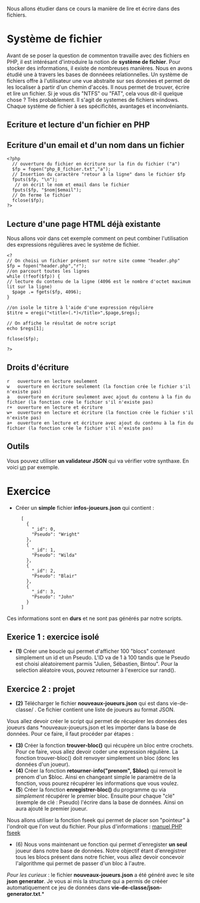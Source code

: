 Nous allons étudier dans ce cours la manière de lire et écrire dans des fichiers.

# Système de fichier

Avant de se poser la question de commenton travaille avec des fichiers en PHP, il est intérésant d'introduire la notion de **système de fichier**.
Pour stocker des informations, il existe de nombreuses manières. Nous en avons étudié une à travers les bases de donnéees relationnelles. 
Un système de fichiers offre à l'utilisateur une vue abstraite sur ses données et permet de les localiser à partir d'un chemin d'accès. Il nous permet de trouver, écrire et lire un fichier.
Si je vous dis "NTFS" ou "FAT", cela vous dit-il quelque chose ? Très probablement. Il s'agit de systemes de fichiers windows. Chaque système de fichier à ses spécificités, avantages et inconvéniants. 

## Ecriture et lecture d'un fichier en PHP

## Ecriture d'un email et d'un nom dans un fichier

    <?php
      // ouverture du fichier en écriture sur la fin du fichier ("a")
      $fp = fopen("php_8_fichier.txt","a"); 
      // Insertion du caractère "retour à la ligne" dans le fichier $fp
      fputs($fp, "\n");
       // on écrit le nom et email dans le fichier
      fputs($fp, "$nom|$email");
      // On ferme le fichier
      fclose($fp);
    ?>

## Lecture d'une page HTML déjà existante

Nous allons voir dans cet exemple comment on peut combiner l'utilisation des expressions régulières avec le système de fichier.

    <?
    // On choisi un fichier présent sur notre site comme "header.php"
    $fp = fopen("header.php","r");
    //on parcourt toutes les lignes
    while (!feof($fp)) { 
    // lecture du contenu de la ligne (4096 est le nombre d'octet maximum lit sur la ligne)
      $page .= fgets($fp, 4096); 
    }
    
    //on isole le titre à l'aide d'une expression régulière
    $titre = eregi("<title>(.*)</title>",$page,$regs); 
   
    // On affiche le résultat de notre script
    echo $regs[1];
    
    fclose($fp);
    
    ?>


## Droits d'écriture

    r	ouverture en lecture seulement
    w	ouverture en écriture seulement (la fonction crée le fichier s'il n'existe pas)
    a	ouverture en écriture seulement avec ajout du contenu à la fin du fichier (la fonction crée le fichier s'il n'existe pas)
    r+	ouverture en lecture et écriture
    w+	ouverture en lecture et écriture (la fonction crée le fichier s'il n'existe pas)
    a+	ouverture en lecture et écriture avec ajout du contenu à la fin du fichier (la fonction crée le fichier s'il n'existe pas)


## Outils

Vous pouvez utiliser **un validateur JSON** qui va vérifier votre synthaxe. En voici [un](http://jsonlint.com/) par exemple.


# Exercice 

* Créer un **simple** fichier **infos-joueurs.json** qui contient :

        [
          {
            "_id": 0,
            "Pseudo": "Wright"
          },
          {
            "_id": 1,
            "Pseudo": "Wilda"
          },
          {
            "_id": 2,
            "Pseudo": "Blair"
          },
          {
            "_id": 3,
            "Pseudo": "John"
          }
        ]
    
Ces informations sont en **durs** et ne sont pas générés par notre scripts.

## Exerice 1 : exercice isolé

* **(1)** Créer une boucle qui permet d'afficher 100 "blocs" contenant simplement un id et un Pseudo. L'ID va de 1 à 100 tandis que le Pseudo est choisi aléatoirement parmis "Julien, Sébastien, Bintou". Pour la selection aléatoire vous, pouvez retourner à l'exercice sur rand().

## Exercice 2 : projet

* **(2)** Télécharger le fichier **nouveaux-joueurs.json** qui est dans vie-de-classe/ . Ce fichier contient une liste de joueurs au format JSON.

Vous allez devoir créer le script qui permet de récupérer les données des joueurs dans *nouveaux-joueurs.json et les importer dans la base de données. Pour ce faire, il faut procéder par étapes :
* **(3)** Créer la fonction **trouver-bloc()** qui récupère un bloc entre crochets. Pour ce faire, vous allez devoir coder une expression régulière.  La fonction trouver-bloc() doit renvoyer simplement un bloc (donc les données d'un joueur).
* **(4)** Créer la fonction **retourner-info("prenom", $bloc)** qui renvoit le prenom d'un $bloc. Ainsi en changeant simple le paramètre de la fonction, vous pourez récupérer les informations que vous voulez. 
* **(5**) Créer la fonction **enregistrer-bloc()** du programme qu via *simplement* récupérer le premier bloc. Ensuite pour chaque "clé" (exemple de clé : Pseudo) l'écrire dans la base de données. Ainsi on aura ajouté le premier joueur.


Nous allons utiliser la fonction fseek qui permet de placer son "pointeur" à l'ondroit que l'on veut du fichier.
Pour plus d'informations : [manuel PHP fseek](http://php.net/manual/fr/function.fseek.php)
* (6) Nous vons maintenant ue fonction qui permet d'enregister **un seul** joueur dans notre base de données. Notre objectif étant d'enregistrer tous les blocs présent dans notre fichier, vous allez devoir concevoir l'algorithme qui permet de passer d'un bloc à l'autre.


*Pour les curieux* : le fichier **nouveaux-joueurs.json** a été généré avec le site **json generator**. Je vous ai mis la structure qui a permis de crééer automatiquement ce jeu de données dans **vie-de-classe/json-generator.txt**.*


